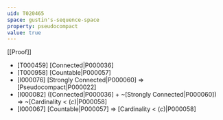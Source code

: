 ```yaml
---
uid: T020465
space: gustin's-sequence-space
property: pseudocompact
value: true
---
```

[[Proof]]

* [T000459] [Connected|P000036]
* [T000958] [Countable|P000057]
* [I000076] [Strongly Connected|P000060] => [Pseudocompact|P000022]
* [I000082] ([Connected|P000036] + ~[Strongly Connected|P000060]) => ~[Cardinality < $\mathfrak(c)$|P000058]
* [I000067] [Countable|P000057] => [Cardinality < $\mathfrak(c)$|P000058]

